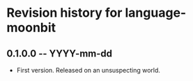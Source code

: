 # Revision history for language-moonbit

## 0.1.0.0 -- YYYY-mm-dd

* First version. Released on an unsuspecting world.
